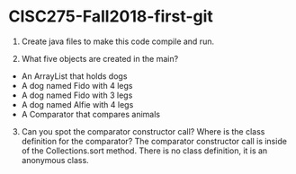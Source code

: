 # CISC275-Fall2018-first-git
1. Create java files to make this code compile and run.

2. What five objects are created in the main?
- An ArrayList that holds dogs
- A dog named Fido with 4 legs
- A dog named Fido with 3 legs
- A dog named Alfie with 4 legs
- A Comparator that compares animals

3. Can you spot the comparator constructor call? Where is the class definition for the comparator?
The comparator constructor call is inside of the Collections.sort method. 
There is no class definition, it is an anonymous class.
